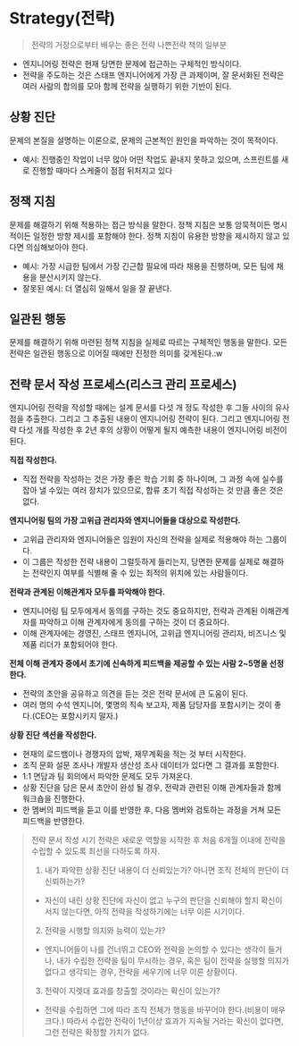 # Strategy(전략)
> 전략의 거장으로부터 배우는 좋은 전략 나쁜전략 책의 일부분

- 엔지니어링 전략은 현재 당면한 문제에 접근하는 구체적인 방식이다.
- 전략을 주도하는 것은 스태프 엔지니어에게 가장 큰 과제이며, 잘 문서화된 전략은 여러 사람의 합의를 모아 함께 전략을 실행하기 위한 기반이 된다.

## 상황 진단
문제의 본질을 설명하는 이론으로, 문제의 근본적인 원인을 파악하는 것이 목적이다.
- 예시: 진행중인 작업이 너무 많아 어떤 작업도 끝내지 못하고 있으며, 스프린트를 새로 진행할 때마다 스케줄이 점점 뒤처지고 있다

## 정잭 지침
문제를 해결하기 위해 적용하는 접근 방식을 말한다. 정책 지침은 보통 암묵적이든 명시적이든 일정한 방향 제시를 포함해야 한다. 정책 지침이 유용한 방향을 제시하지 않고 있다면 의심해보아야 한다.
- 예시: 가장 시급한 팀에서 가장 긴근합 필요에 따라 채용을 진행하며, 모든 팀에 채용을 분산시키지 않는다.
- 잘못된 예시: 더 열심히 일해서 일을 잘 끝낸다.

## 일관된 행동
문제를 해결하기 위해 마련된 정책 지침을 실제로 따르는 구체적인 행동을 말한다.
모든 전략은 일관된 행동으로 이어질 때에만 진정한 의미를 갖게된다.:w

## 전략 문서 작성 프로세스(리스크 관리 프로세스)

엔지니어링 전략을 작성할 때에는 설계 문서를 다섯 개 정도 작성한 후 그들 사이의 유사점을 추출한다. 그리고 그 추출된 내용이 엔지니어링 전략이 된다.
그리고 엔지니어링 전략 다섯 개를 작성한 후 2년 후의 상황이 어떻게 될지 예측한 내용이 엔지니어링 비전이 된다.

**직접 작성한다.**
- 직접 전략을 작성하는 것은 가장 좋은 학습 기회 중 하나이며, 그 과정 속에 실수를 잡아 낼 수있는 여러 장치가 있으므로, 합류 초기 직접 작성하는 것 만큼 좋은 것은 없다.

**엔지니어링 팀의 가장 고위급 관리자와 엔지니어들을 대상으로 작성한다.**
- 고위급 관리자와 엔지니어들은 임원이 자신의 전략을 실제로 적용해야 하는 그룹이다.
- 이 그룹은 작성한 전략 내용이 그럴듯하게 들리는지, 당면한 문제를 실제로 해결하는 전략인지 여부를 식별해 줄 수 있는 최적의 위치에 있는 사람들이다.

**전략과 관계된 이해관계자 모두를 파악해야 한다.**
- 엔지니어링 팀 모두에게서 동의를 구하는 것도 중요하지만, 전략과 관계된 이해관계자를 파악하고 이해 관계자에게 동의를 구하는 것이 더 중요하다.
- 이해 관계자에는 경영진, 스태프 엔지니어, 고위급 엔지니어링 관리자, 비즈니스 및 제품 리더가 포함되어야 한다.

**전체 이해 관계자 중에서 초기에 신속하게 피드백을 제공할 수 있는 사람 2~5명을 선정한다.**
- 전략의 초안을 공유하고 의견을 듣는 것은 전략 문서에 큰 도움이 된다.
- 여러 명의 수석 엔지니어, 몇명의 직속 보고자, 제품 담당자를 포함시키는 것이 좋다.(CEO는 포함시키지 말자.)

**상황 진단 섹션을 작성한다.**
- 현재의 로드뱀이나 경쟁자의 압박, 재무계획을 적는 것 부터 시작한다.
- 조직 문화 설문 조사나 개발자 생산성 조사 데이터가 있다면 그 결과를 포함한다.
- 1:1 면담과 팀 회의에서 파악한 문제도 모두 가져온다.
- 상황 진단을 담은 문서 초안이 완성 될 경우, 전략과 관련된 이해 관계자들과 함께 워크숍을 진행한다.
- 한 멤버의 피드백을 듣고 이를 반영한 후, 다음 멤버와 검토하는 과정을 거쳐 모든 피드백을 반영한다.

>전략 문서 작성 시기
> 전략은 새로운 역할을 시작한 후 처음 6개월 이내에 전략을 수립할 수 있도록 최선을 다하도록 하자.
> 1. 내가 파악한 상황 진단 내용이 더 신뢰있는가? 아니면 조직 전체의 판단이 더 신뢰하는가?
>   - 자신이 내린 상황 진단에 자신이 없고 누구의 판단을 신뢰해야 할지 확신이 서지 않는다면, 아직 전략을 작성하기에는 너무 이른 시기이다.
> 2. 전략을 시행할 의지와 능력이 있는가?
>   - 엔지니어들이 나를 건너뛰고 CEO와 전략을 논의할 수 있다는 생각이 들거나, 내가 수립한 전략을 팀이 무시하는 경우, 혹은 팀이 전략을 실행할 의지가 없다고 생각되는 경우, 전략을 세우기에 너무 이른 상황이다.
> 3. 전략이 지렛대 효과를 창출할 것이라는 확신이 있는가?
>   - 전략을 수립하면 그에 따라 조직 전체가 행동을 바꾸어야 한다.(비용이 매우 크다.) 따라서 수립한 전략이 1년이상 효과가 지속될 거라는 확신이 없다면, 그런 전략은 확정할 가치가 없다.